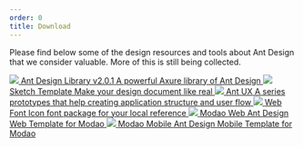 ```yaml
---
order: 0
title: Download
---
```


Please find below some of the design resources and tools about Ant Design that we consider valuable. More of this is still being collected.

<div class="resource-cards">
<a target="_blank" href="http://library.ant.design" class="resource-card">
  <img src="https://zos.alipayobjects.com/rmsportal/qXrCHrsuyrINSeerFOerLcTTFZiEzHAJ.png">
  <span class="resource-card-content">
    <span class="resource-card-title">Ant Design Library v2.0.1</span>
    <span class="resource-card-description">A powerful Axure library of Ant Design</span>
  </span>
</a>
<a target="_blank" href="https://github.com/ant-design/ant-design/releases/download/resource/Ant.Design.Template.sketch" class="resource-card">
  <img src="https://zos.alipayobjects.com/rmsportal/vfxJzCLqZxehgquvQNqX.png">
  <span class="resource-card-content">
    <span class="resource-card-title">Sketch Template</span>
    <span class="resource-card-description">Make your design document like real</span>
  </span>
</a>
<a target="_blank" href="http://ux.ant.design" class="resource-card">
  <img src="https://os.alipayobjects.com/rmsportal/yfTqrQuSKcqBDLY.png">
  <span class="resource-card-content">
    <span class="resource-card-title">Ant UX</span>
    <span class="resource-card-description">A series prototypes that help creating application structure and user flow</span>
  </span>
</a>
<a target="_blank" href="https://github.com/ant-design/ant-design/releases/download/resource/iconfont-2.10.x.zip" class="resource-card">
  <img src="https://os.alipayobjects.com/rmsportal/UEpOFKUQTZaUfnW.png">
  <span class="resource-card-content">
    <span class="resource-card-title">Web Font</span>
    <span class="resource-card-description">Icon font package for your local reference</span>
  </span>
</a>
<a target="_blank" href="https://pro.modao.cc/app/ae93e47ae377cd00389d742727361cbd001556ac" class="resource-card">
  <img src="https://modao.cc/images/landing/sketch/logo.png">
  <span class="resource-card-content">
    <span class="resource-card-title">Modao Web</span>
    <span class="resource-card-description">Ant Design Web Template for Modao</span>
  </span>
</a>
<a target="_blank" href="https://pro.modao.cc/app/b912a5b6b919a9381db3ac0ee38046d8a2ce4308" class="resource-card">
  <img src="https://modao.cc/images/landing/sketch/logo.png">
  <span class="resource-card-content">
    <span class="resource-card-title">Modao Mobile</span>
    <span class="resource-card-description">Ant Design Mobile Template for Modao</span>
  </span>
</a>
</div>
